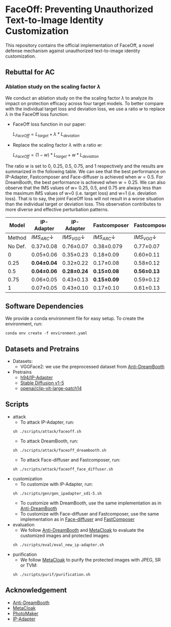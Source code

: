 # FaceOff: Preventing Unauthorized Text-to-Image Identity Customization

This repository contains the official implementation of FaceOff, a novel defense mechanism against unauthorized text-to-image identity customization.

## Rebuttal for AC
### Ablation study on the scaling factor $\lambda$
We conduct an ablation study on the the scaling factor $\lambda$ to analyze its impact on protection efficacy across four target models. 
To better compare with the individual target loss and deviation loss, we use a ratio $w$ to replace $\lambda$ in the FaceOff loss function:
- FaceOff loss function in our paper:

    $L_{FaceOff} = L_{target} + \lambda * L_{deviation}$

- Replace the scaling factor $\lambda$ with a ratio $w$:

    $L_{FaceOff} = (1-w) * L_{target} + w * L_{deviation}$

The ratio $w$ is set to 0, 0.25, 0.5, 0.75, and 1 respectively and the results are summarized in the following table. We can see that the best performance on IP-Adapter, Fastcomposer and Face-diffuser is achieved when $w=0.5$. For DreamBooth, the best performance is achieved when $w=0.25$.
We can also observe that the IMS values of w= 0.25, 0.5, and 0.75 are always less than the maximum IMS values of w=0 (i.e. target loss) and w=1 (i.e. deviation loss). That is to say, the joint FaceOff loss will not result in a worse situation than the individual target or deviation loss. This observation contributes to more diverse and effective perturbation patterns.

| Model  | IP-Adapter | IP-Adapter | Fastcomposer | Fastcomposer | Face-diffuser | Face-diffuser | DreamBooth | DreamBooth |
|--------|--------------------|--------------------|-----------------------|-----------------------|------------------------|------------------------|----------------------|----------------------|
| Method | $IMS_{ARC}$↓                      | $IMS_{VGG}$↓                      | $IMS_{ARC}$↓                        | $IMS_{VGG}$↓                        | $IMS_{ARC}$↓                        | $IMS_{VGG}$↓                        | $IMS_{ARC}$↓                        | $IMS_{VGG}$↓                        |
| No Def.| 0.37±0.08                    | 0.76±0.07                    | 0.38±0.079                     | 0.77±0.07                      | 0.39±0.08                      | 0.77±0.07                      | 0.57±0.06                      | 0.82±0.06                      |
| 0      | 0.05±0.06                    | 0.35±0.23                    | 0.18±0.09                      | 0.60±0.11                      | 0.18±0.08                      | 0.60±0.11                      | 0.16±0.10                      | 0.51±0.23                      |
| 0.25   | **0.04±0.04**                    | 0.32±0.22                    | 0.17±0.08                      | 0.58±0.12                      | 0.17±0.08                      | 0.59±0.12                      | **0.11±0.09**                      | **0.41±0.22**                      |
| 0.5    | **0.04±0.06**                  | **0.28±0.24**                    | **0.15±0.08**                      | **0.56±0.13**                      | **0.15±0.08**                      | **0.57±0.13**                     | 0.25±0.10                      | 0.64±0.18                      |
| 0.75 | 0.06±0.05                    | 0.43±0.13                    | **0.15±0.09**                      | 0.59±0.12                      | **0.15±0.09**                      | 0.60±0.13                      | 0.38±0.09                      | 0.75±0.10                      |
| 1      | 0.07±0.05           | 0.43±0.10           | 0.17±0.10             | 0.61±0.13             | 0.18±0.10              | 0.61±0.13              | 0.38±0.09            | 0.75±0.08            |


## Software Dependencies
We provide a conda environment file for easy setup. To create the environment, run:
```
conda env create -f environment.yaml
```
## Datasets and Pretrains
- Datasets: 
    - VGGFace2: we use the preprocessed dataset from [Anti-DreamBooth](https://github.com/VinAIResearch/Anti-DreamBooth)
- Pretrains
    - [h94/IP-Adapter](https://hf-mirror.com/h94/IP-Adapter)
    - [Stable Diffusion v1-5](https://hf-mirror.com/stable-diffusion-v1-5/stable-diffusion-v1-5)
    - [openai/clip-vit-large-patch14](https://hf-mirror.com/openai/clip-vit-large-patch14)

## Scripts
- attack
    - To attack IP-Adapter, run: 
    ```
    sh ./scripts/attack/faceoff.sh
    ```
    - To attack DreamBooth, run:
    ```
    sh ./scripts/attack/faceoff_dreambooth.sh
    ```
    - To attack Face-diffuser and Fastcomposer, run:
    ```
    sh ./scripts/attack/faceoff_face_diffuser.sh
    ```
- customization
    - To customize with IP-Adapter, run:
    ```
    sh ./scripts/gen/gen_ipadapter_sd1-5.sh
    ```
    - To customize with DreamBooth, use the same implementation as in [Anti-DreamBooth](https://github.com/VinAIResearch/Anti-DreamBooth)
    - To customize with Face-diffuser and Fastcomposer, use the same implementation as in [Face-diffuser](https://github.com/CodeGoat24/Face-diffuser) and [FastComposer](https://github.com/mit-han-lab/fastcomposer)
- evaluation
   - We follow [Anti-DreamBooth](https://github.com/VinAIResearch/Anti-DreamBooth) and [MetaCloak](https://github.com/liuyixin-louis/MetaCloak) to evaluate the customized images and protected images:
   ```
   sh ./scripts/eval/eval_new_ip-adapter.sh
   ```
- purification
    - We follow [MetaCloak](https://github.com/liuyixin-louis/MetaCloak) to purify the protected images with JPEG, SR or TVM:
    ```
    sh ./scripts/purif/purification.sh
    ```
## Acknowledgement
- [Anti-DreamBooth](https://github.com/VinAIResearch/Anti-DreamBooth)
- [MetaCloak](https://github.com/liuyixin-louis/MetaCloak)
- [PhotoMaker](https://github.com/TencentARC/PhotoMaker)
- [IP-Adapter](https://github.com/tencent-ailab/IP-Adapter)